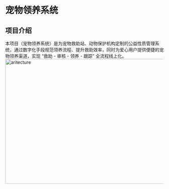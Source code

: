 <h1>宠物领养系统</h1>
<h2>项目介绍</h2>
本项目（宠物领养系统）是为宠物救助站、动物保护机构定制的公益性质管理系统，通过数字化手段规范领养流程、提升救助效率，同时为爱心用户提供便捷的宠物领养渠道，实现 “救助 - 审核 - 领养 - 跟踪” 全流程线上化。
<img width="656" height="397" alt="aritecture" src="https://github.com/user-attachments/assets/573cf05c-375c-4c20-bf21-4ac509f16870" />
